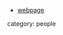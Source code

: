 
* [webpage](http://www.cardiff.ac.uk/maths/contactsandpeople/profiles/hollandss.html)

category: people
